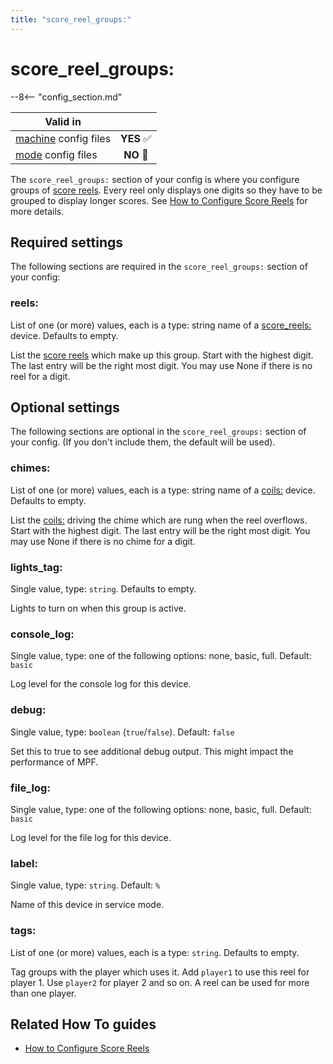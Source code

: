 ```yaml
---
title: "score_reel_groups:"
---
```


# score_reel_groups:


--8<-- "config_section.md"

| Valid in | |
|-----|:----:|
|[machine](instructions/machine_config.md) config files |**YES** :white_check_mark:|
|[mode](instructions/mode_config.md) config files|**NO** :no_entry_sign:|

The `score_reel_groups:` section of your config is where you configure
groups of [score reels](score_reels.md).
Every reel only displays one digits so they have to be grouped to
display longer scores. See [How to Configure Score Reels](../mechs/score_reels.md) for more details.

## Required settings

The following sections are required in the `score_reel_groups:` section
of your config:

### reels:

List of one (or more) values, each is a type: string name of a
[score_reels:](score_reels.md) device.
Defaults to empty.

List the [score reels](score_reels.md) which
make up this group. Start with the highest digit. The last entry will be
the right most digit. You may use None if there is no reel for a digit.

## Optional settings

The following sections are optional in the `score_reel_groups:` section
of your config. (If you don't include them, the default will be used).

### chimes:

List of one (or more) values, each is a type: string name of a
[coils:](coils.md) device. Defaults to empty.

List the [coils:](coils.md) driving the chime
which are rung when the reel overflows. Start with the highest digit.
The last entry will be the right most digit. You may use None if there
is no chime for a digit.

### lights_tag:

Single value, type: `string`. Defaults to empty.

Lights to turn on when this group is active.

### console_log:

Single value, type: one of the following options: none, basic, full.
Default: `basic`

Log level for the console log for this device.

### debug:

Single value, type: `boolean` (`true`/`false`). Default: `false`

Set this to true to see additional debug output. This might impact the
performance of MPF.

### file_log:

Single value, type: one of the following options: none, basic, full.
Default: `basic`

Log level for the file log for this device.

### label:

Single value, type: `string`. Default: `%`

Name of this device in service mode.

### tags:

List of one (or more) values, each is a type: `string`. Defaults to
empty.

Tag groups with the player which uses it. Add `player1` to use this reel
for player 1. Use `player2` for player 2 and so on. A reel can be used
for more than one player.

## Related How To guides

* [How to Configure Score Reels](../mechs/score_reels.md)
